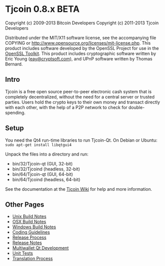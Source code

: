 Tjcoin 0.8.x BETA
====================

Copyright (c) 2009-2013 Bitcoin Developers
Copyright (c) 2011-2013 Tjcoin Developers

Distributed under the MIT/X11 software license, see the accompanying
file COPYING or http://www.opensource.org/licenses/mit-license.php.
This product includes software developed by the OpenSSL Project for use in the [OpenSSL Toolkit](http://www.openssl.org/). This product includes
cryptographic software written by Eric Young ([eay@cryptsoft.com](mailto:eay@cryptsoft.com)), and UPnP software written by Thomas Bernard.


Intro
---------------------
Tjcoin is a free open source peer-to-peer electronic cash system that is
completely decentralized, without the need for a central server or trusted
parties.  Users hold the crypto keys to their own money and transact directly
with each other, with the help of a P2P network to check for double-spending.


Setup
---------------------
You need the Qt4 run-time libraries to run Tjcoin-Qt. On Debian or Ubuntu:
	`sudo apt-get install libqtgui4`

Unpack the files into a directory and run:

- bin/32/Tjcoin-qt (GUI, 32-bit)
- bin/32/Tjcoind (headless, 32-bit)
- bin/64/Tjcoin-qt (GUI, 64-bit)
- bin/64/Tjcoind (headless, 64-bit)

See the documentation at the [Tjcoin Wiki](http://Tjcoin.info)
for help and more information.


Other Pages
---------------------
- [Unix Build Notes](build-unix.md)
- [OSX Build Notes](build-osx.md)
- [Windows Build Notes](build-msw.md)
- [Coding Guidelines](coding.md)
- [Release Process](release-process.md)
- [Release Notes](release-notes.md)
- [Multiwallet Qt Development](multiwallet-qt.md)
- [Unit Tests](unit-tests.md)
- [Translation Process](translation_process.md)
